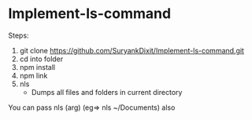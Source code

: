# Implement-ls-command

Steps:
1. git clone https://github.com/SuryankDixit/Implement-ls-command.git
2. cd into folder
3. npm install
4. npm link
5. nls
    - Dumps all files and folders in current directory

You can pass nls (arg) (eg=> nls ~/Documents) also